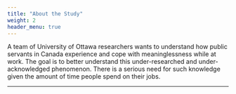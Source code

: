 ```yaml
---
title: "About the Study"
weight: 2
header_menu: true
---
```


A team of University of Ottawa researchers wants to understand how public servants in Canada experience and cope with meaninglessness while at work. The goal is to better understand this under-researched and under-acknowledged phenomenon. There is a serious need for such knowledge given the amount of time people spend on their jobs.  

---
